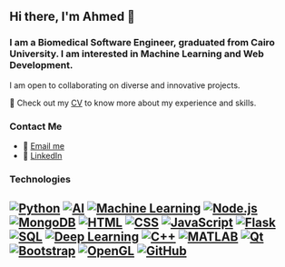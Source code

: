 ## Hi there, I'm Ahmed 👋

### I am a Biomedical Software Engineer, graduated from Cairo University. I am interested in Machine Learning and Web Development.
I am open to collaborating on diverse and innovative projects.

📄 Check out my [CV](https://drive.google.com/drive/u/0/folders/1zkxJ2eph-4Lh1mroKS42O52uqOzm0bHE) to know more about my experience and skills.

### Contact Me
- 📧 [Email me](mailto:your-email@example.com)
- 🔗 [LinkedIn](https://www.linkedin.com/in/your-linkedin-profile)

### Technologies
[![Python](https://img.shields.io/badge/-Python-3776AB?logo=python&logoColor=white)](https://github.com/topics/python)
[![AI](https://img.shields.io/badge/-AI-000000?logo=ai&logoColor=white)](https://github.com/topics/artificial-intelligence)
[![Machine Learning](https://img.shields.io/badge/-Machine%20Learning-F7931E?logo=machine-learning&logoColor=white)](https://github.com/topics/machine-learning)
[![Node.js](https://img.shields.io/badge/-Node.js-339933?logo=node.js&logoColor=white)](https://github.com/topics/nodejs)
[![MongoDB](https://img.shields.io/badge/-MongoDB-47A248?logo=mongodb&logoColor=white)](https://github.com/topics/mongodb)
[![HTML](https://img.shields.io/badge/-HTML-E34F26?logo=html5&logoColor=white)](https://github.com/topics/html)
[![CSS](https://img.shields.io/badge/-CSS-1572B6?logo=css3&logoColor=white)](https://github.com/topics/css)
[![JavaScript](https://img.shields.io/badge/-JavaScript-F7DF1E?logo=javascript&logoColor=black)](https://github.com/topics/javascript)
[![Flask](https://img.shields.io/badge/-Flask-000000?logo=flask&logoColor=white)](https://github.com/topics/flask)
[![SQL](https://img.shields.io/badge/-SQL-003B57?logo=sqlite&logoColor=white)](https://github.com/topics/sql)
[![Deep Learning](https://img.shields.io/badge/-Deep%20Learning-FF6F00?logo=deep-learning&logoColor=white)](https://github.com/topics/deep-learning)
[![C++](https://img.shields.io/badge/-C++-00599C?logo=cplusplus&logoColor=white)](https://github.com/topics/c-plus-plus)
[![MATLAB](https://img.shields.io/badge/-MATLAB-EA0C2A?logo=matlab&logoColor=white)](https://github.com/topics/matlab)
[![Qt](https://img.shields.io/badge/-Qt-41CD52?logo=qt&logoColor=white)](https://github.com/topics/qt)
[![Bootstrap](https://img.shields.io/badge/-Bootstrap-563D7C?logo=bootstrap&logoColor=white)](https://github.com/topics/bootstrap)
[![OpenGL](https://img.shields.io/badge/-OpenGL-5586A4?logo=opengl&logoColor=white)](https://github.com/topics/opengl)
[![GitHub](https://img.shields.io/badge/-GitHub-181717?logo=github&logoColor=white)](https://github.com/AhmedOs99)
- 
<!--
**AhmedOs99/AhmedOs99** is a ✨ _special_ ✨ repository because its `README.md` (this file) appears on your GitHub profile.

Here are some ideas to get you started:

- 🔭 I’m currently working on ...
- 🌱 I’m currently learning ...
- 👯 I’m looking to collaborate on ...
- 🤔 I’m looking for help with ...
- 💬 Ask me about ...
- 📫 How to reach me: ...
- 😄 Pronouns: ...
- ⚡ Fun fact: ...
-->
